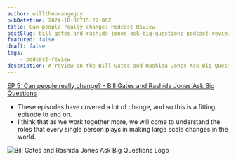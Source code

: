 ```yaml
---
author: willtheorangeguy
pubDatetime: 2024-10-08T15:22:00Z
title: Can people really change? Podcast Review
postSlug: bill-gates-and-rashida-jones-ask-big-questions-podcast-review-5
featured: false
draft: false
tags:
    - podcast-review
description: A review on the Bill Gates and Rashida Jones Ask Big Questions Podcast.
---
```


[EP 5: Can people really change? - Bill Gates and Rashida Jones Ask Big Questions](https://podcasts.apple.com/us/podcast/ep-5-can-people-really-change/id1538630420?i=1000502308698)

-   These episodes have covered a lot of change, and so this is a fitting episode to end on.
-   I think that as we work together more, we will come to understand the roles that every single person plays in making large scale changes in the world.

![Bill Gates and Rashida Jones Ask Big Questions Logo](https://is1-ssl.mzstatic.com/image/thumb/Podcasts125/v4/30/79/8c/30798cb1-611c-3cbe-e887-a872193b38c2/mza_10870438755350715135.jpg/270x270bb.webp)
